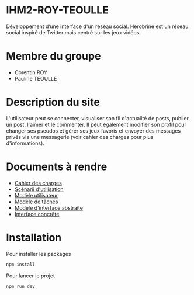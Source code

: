 # IHM2-ROY-TEOULLE
Développement d’une interface d'un réseau social. Herobrine est un réseau social inspiré de Twitter mais centré sur les jeux vidéos. 

# Membre du groupe
* Corentin ROY 
* Pauline TEOULLE

# Description du site
L'utilisateur peut se connecter, visualiser son fil d'actualité de posts, publier un post, l'aimer et le commenter. Il peut également modifier son profil pour changer ses pseudos et gérer ses jeux favoris et envoyer des messages privés via une messagerie (voir cahier des charges pour plus d'informations).

# Documents à rendre
* [Cahier des charges](https://github.com/PaulineTeoulle/IHM2-ROY-TEOULLE/blob/main/Docs/Cahier%20des%20charges.pdf)
* [Scénarii d'utilisation](https://github.com/PaulineTeoulle/IHM2-ROY-TEOULLE/blob/main/Docs/Scenarii%20d'utilisation.pdf)
* [Modèle utilisateur](https://github.com/PaulineTeoulle/IHM2-ROY-TEOULLE/blob/main/Docs/Mod%C3%A8le%20utilisateur%20cible.pdf)
* [Modèle de tâches](https://github.com/PaulineTeoulle/IHM2-ROY-TEOULLE/blob/main/Docs/Mod%C3%A8le%20de%20t%C3%A2ches.pdf)
* [Modèle d'interface abstraite](https://github.com/PaulineTeoulle/Projet_TER/blob/main/Rendus/Plan_de_d%C3%A9veloppement.pdf)
* [Interface concrête](https://github.com/PaulineTeoulle/IHM2-ROY-TEOULLE/blob/main/Docs/Interface%20concr%C3%AAte.pdf)

# Installation

Pour installer les packages
```bash
npm install
```
Pour lancer le projet
```bash
npm run dev
```
